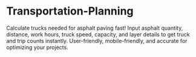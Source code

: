 # Transportation-Planning
Calculate trucks needed for asphalt paving fast! Input asphalt quantity, distance, work hours, truck speed, capacity, and layer details to get truck and trip counts instantly. User-friendly, mobile-friendly, and accurate for optimizing your projects.  

